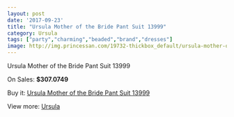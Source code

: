 ```yaml
---
layout: post
date: '2017-09-23'
title: "Ursula Mother of the Bride Pant Suit 13999"
category: Ursula
tags: ["party","charming","beaded","brand","dresses"]
image: http://img.princessan.com/19732-thickbox_default/ursula-mother-of-the-bride-pant-suit-13999.jpg
---
```

Ursula Mother of the Bride Pant Suit 13999

On Sales: **$307.0749**
<a href="https://www.princessan.com/en/ursula/8810-ursula-mother-of-the-bride-pant-suit-13999.html"><amp-img layout="responsive" width="600" height="600" src="//img.princessan.com/19732-thickbox_default/ursula-mother-of-the-bride-pant-suit-13999.jpg" alt="Ursula Mother of the Bride Pant Suit 13999 0" /></a>

Buy it: [Ursula Mother of the Bride Pant Suit 13999](https://www.princessan.com/en/ursula/8810-ursula-mother-of-the-bride-pant-suit-13999.html "Ursula Mother of the Bride Pant Suit 13999")

View more: [Ursula](https://www.princessan.com/en/72-ursula "Ursula")